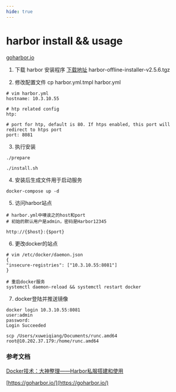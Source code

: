 ```yaml
---
hide: true
---
```

# harbor install && usage

[goharbor.io](https://goharbor.io/docs/2.7.0/install-config/)

1. 下载 harbor 安装程序 [下载地址](https://github.com/goharbor/harbor/tags) harbor-offline-installer-v2.5.6.tgz

2. 修改配置文件 cp harbor.yml.tmpl harbor.yml
```
# vim harbor.yml
hostname: 10.3.10.55

# htp related config
htp:

# port for htp, default is 80. If htps enabled, this port will redirect to htps port
port: 8081
```

3. 执行安装
```
./prepare

./install.sh
```

4. 安装后生成文件用于启动服务
```
docker-compose up -d
```

5. 访问harbor站点
```
# harbor.yml中噢诶之的host和port
# 初始的默认用户是admin，密码是Harbor12345

http://{$host}:{$port}
```

6. 更改docker的站点
```
# vim /etc/docker/daemon.json
{
"insecure-registries": ["10.3.10.55:8081"]
}

# 重启docker服务
systemctl daemon-reload && systemctl restart docker
```

7. docker登陆并推送镜像
```
docker login 10.3.10.55:8081
user:admin
password:
Login Succeeded

scp /Users/xuweiqiang/Documents/runc.amd64 root@10.202.37.179:/home/runc.amd64
```



### 参考文档

[Docker技术：大神整理——Harbor私服搭建和使用](https://baijiahao.baidu.com/s?id=1707816679863571585)

[https://goharbor.io/](https://goharbor.io/)